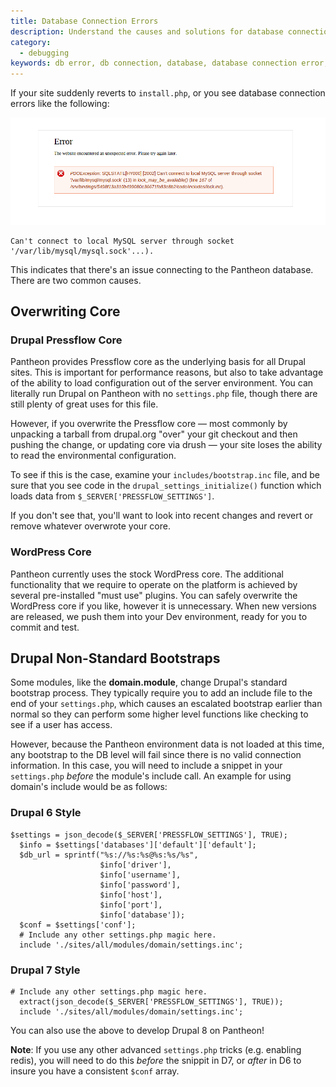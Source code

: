 ```yaml
---
title: Database Connection Errors
description: Understand the causes and solutions for database connection errors.
category:
  - debugging
keywords: db error, db connection, database, database connection error, can't connect to local mysql server, connect to database, database connection errors, mysql error, sql error, cannot connect sql, install.php, reverted to install.php
---
```

If your site suddenly reverts to `install.php`, or you see database connection errors like the following:

![](/source/docs/assets/images/desk_images/64774.png)

    Can't connect to local MySQL server through socket '/var/lib/mysql/mysql.sock'...).

This indicates that there's an issue connecting to the Pantheon database. There are two common causes.

## Overwriting Core

### Drupal Pressflow Core
Pantheon provides Pressflow core as the underlying basis for all Drupal sites. This is important for performance reasons, but also to take advantage of the ability to load configuration out of the server environment. You can literally run Drupal on Pantheon with no `settings.php` file, though there are still plenty of great uses for this file.

However, if you overwrite the Pressflow core — most commonly by unpacking a tarball from drupal.org "over" your git checkout and then pushing the change, or updating core via drush — your site loses the ability to read the environmental configuration.

To see if this is the case, examine your `includes/bootstrap.inc` file, and be sure that you see code in the `drupal_settings_initialize()` function which loads data from `$_SERVER['PRESSFLOW_SETTINGS']`.

If you don't see that, you'll want to look into recent changes and revert or remove whatever overwrote your core.

### WordPress Core
Pantheon currently uses the stock WordPress core. The additional functionality that we require to operate on the platform is achieved by several pre-installed "must use" plugins. You can safely overwrite the WordPress core if you like, however it is unnecessary. When new versions are released, we push them into your Dev environment, ready for you to commit and test.


## Drupal Non-Standard Bootstraps
Some modules, like the **domain.module**, change Drupal's standard bootstrap process. They typically require you to add an include file to the end of your `settings.php`, which causes an escalated bootstrap earlier than normal so they can perform some higher level functions like checking to see if a user has access.

However, because the Pantheon environment data is not loaded at this time, any bootstrap to the DB level will fail since there is no valid connection information. In this case, you will need to include a snippet in your `settings.php` _before_ the module's include call. An example for using domain's include would be as follows:

### Drupal 6 Style
    $settings = json_decode($_SERVER['PRESSFLOW_SETTINGS'], TRUE);
      $info = $settings['databases']['default']['default'];
      $db_url = sprintf("%s://%s:%s@%s:%s/%s",
                        $info['driver'],
                        $info['username'],
                        $info['password'],
                        $info['host'],
                        $info['port'],
                        $info['database']);
      $conf = $settings['conf'];
      # Include any other settings.php magic here.
      include './sites/all/modules/domain/settings.inc';

### Drupal 7 Style

    # Include any other settings.php magic here.
      extract(json_decode($_SERVER['PRESSFLOW_SETTINGS'], TRUE));
      include './sites/all/modules/domain/settings.inc';

You can also use the above to develop Drupal 8 on Pantheon!

**Note**: If you use any other advanced `settings.php` tricks (e.g. enabling redis), you will need to do this _before_ the snippit in D7, or _after_ in D6 to insure you have a consistent `$conf` array.
